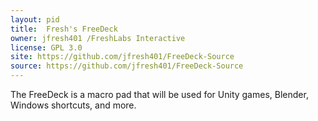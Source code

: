 ```yaml
---
layout: pid
title:  Fresh's FreeDeck
owner: jfresh401 /FreshLabs Interactive
license: GPL 3.0
site: https://github.com/jfresh401/FreeDeck-Source
source: https://github.com/jfresh401/FreeDeck-Source
---
```

The FreeDeck is a macro pad that will be used for Unity games, Blender, Windows shortcuts, and more.
